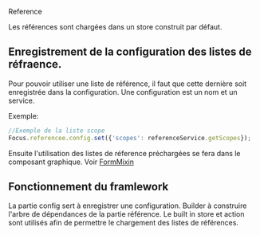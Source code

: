 Reference

Les références sont chargées dans un store construit par défaut. 

## Enregistrement de la configuration des listes de réfraence.

Pour pouvoir utiliser une liste de référence, il faut que cette dernière soit enregistrée dans la configuration.
Une configuration est un nom et un service. 

Exemple: 
```javascript
//Exemple de la liste scope
Focus.referencee.config.set({'scopes': referenceService.getScopes});
```
Ensuite l'utilisation des listes de réference préchargées se fera dans le composant graphique.
Voir [FormMixin](https://github.com/KleeGroup/focus-components/blob/master/common/form/README.md)

## Fonctionnement du framlework

La partie config sert à enregistrer une configuration. 
Builder à construire l'arbre de dépendances de la partie référence. 
Le built in store et action sont utilisés afin de permettre le chargement des listes de références. 

